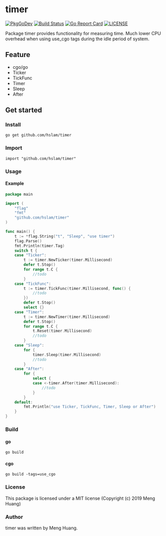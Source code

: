 # timer
[![PkgGoDev](https://pkg.go.dev/badge/github.com/hslam/timer)](https://pkg.go.dev/github.com/hslam/timer)
[![Build Status](https://travis-ci.org/hslam/timer.svg?branch=master)](https://travis-ci.org/hslam/timer)
[![Go Report Card](https://goreportcard.com/badge/github.com/hslam/timer)](https://goreportcard.com/report/github.com/hslam/timer)
[![LICENSE](https://img.shields.io/github/license/hslam/timer.svg?style=flat-square)](https://github.com/hslam/timer/blob/master/LICENSE)

Package timer provides functionality for measuring time. Much lower CPU overhead when using use_cgo tags during the idle period of system.

## Feature
* cgo/go
* Ticker
* TickFunc
* Timer
* Sleep
* After

## Get started

### Install
```
go get github.com/hslam/timer
```
### Import
```
import "github.com/hslam/timer"
```
### Usage
#### Example
```go
package main

import (
	"flag"
	"fmt"
	"github.com/hslam/timer"
)

func main() {
	t := *flag.String("t", "Sleep", "use timer")
	flag.Parse()
	fmt.Println(timer.Tag)
	switch t {
	case "Ticker":
		t := timer.NewTicker(timer.Millisecond)
		defer t.Stop()
		for range t.C {
			//todo
		}
	case "TickFunc":
		t := timer.TickFunc(timer.Millisecond, func() {
			//todo
		})
		defer t.Stop()
		select {}
	case "Timer":
		t := timer.NewTimer(timer.Millisecond)
		defer t.Stop()
		for range t.C {
			t.Reset(timer.Millisecond)
			//todo
		}
	case "Sleep":
		for {
			timer.Sleep(timer.Millisecond)
			//todo
		}
	case "After":
		for {
			select {
			case <-timer.After(timer.Millisecond):
				//todo
			}
		}
	default:
		fmt.Println("use Ticker, TickFunc, Timer, Sleep or After")
	}
}
```

### Build
#### go
```
go build
```
#### cgo
```
go build -tags=use_cgo
```

### License
This package is licensed under a MIT license (Copyright (c) 2019 Meng Huang)


### Author
timer was written by Meng Huang.



